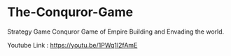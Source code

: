 # The-Conquror-Game
Strategy Game Conquror Game of Empire Building and Envading the world.

Youtube Link : https://youtu.be/1PWq1l2fAmE
